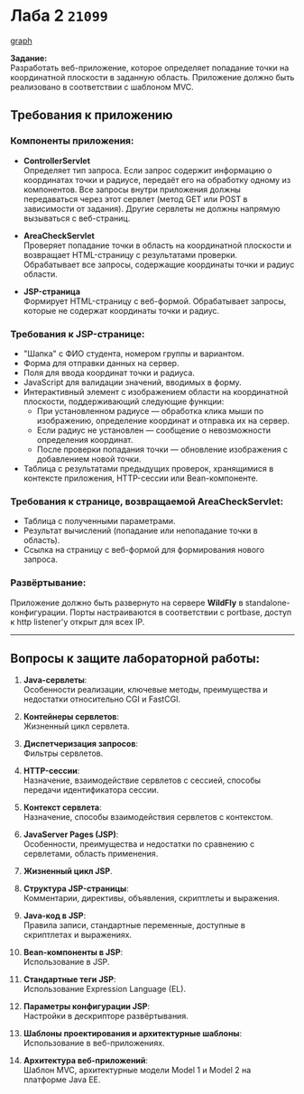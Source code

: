 # Лаба 2 `21099`

[graph](graph.png)

**Задание:**  
Разработать веб-приложение, которое определяет попадание точки на координатной плоскости в заданную область. Приложение должно быть реализовано в соответствии с шаблоном MVC.

## Требования к приложению

### Компоненты приложения:

- **ControllerServlet**  
  Определяет тип запроса. Если запрос содержит информацию о координатах точки и радиусе, передаёт его на обработку одному из компонентов. Все запросы внутри приложения должны передаваться через этот сервлет (метод GET или POST в зависимости от задания). Другие сервлеты не должны напрямую вызываться с веб-страниц.

- **AreaCheckServlet**  
  Проверяет попадание точки в область на координатной плоскости и возвращает HTML-страницу с результатами проверки. Обрабатывает все запросы, содержащие координаты точки и радиус области.

- **JSP-страница**  
  Формирует HTML-страницу с веб-формой. Обрабатывает запросы, которые не содержат координаты точки и радиус.

### Требования к JSP-странице:

- "Шапка" с ФИО студента, номером группы и вариантом.
- Форма для отправки данных на сервер.
- Поля для ввода координат точки и радиуса.
- JavaScript для валидации значений, вводимых в форму.
- Интерактивный элемент с изображением области на координатной плоскости, поддерживающий следующие функции:
    - При установленном радиусе — обработка клика мыши по изображению, определение координат и отправка их на сервер.
    - Если радиус не установлен — сообщение о невозможности определения координат.
    - После проверки попадания точки — обновление изображения с добавлением новой точки.
- Таблица с результатами предыдущих проверок, хранящимися в контексте приложения, HTTP-сессии или Bean-компоненте.

### Требования к странице, возвращаемой AreaCheckServlet:

- Таблица с полученными параметрами.
- Результат вычислений (попадание или непопадание точки в область).
- Ссылка на страницу с веб-формой для формирования нового запроса.

### Развёртывание:

Приложение должно быть развернуто на сервере **WildFly** в standalone-конфигурации. Порты настраиваются в соответствии с portbase, доступ к http listener'у открыт для всех IP.

---

## Вопросы к защите лабораторной работы:

1. **Java-сервлеты**:  
   Особенности реализации, ключевые методы, преимущества и недостатки относительно CGI и FastCGI.

2. **Контейнеры сервлетов**:  
   Жизненный цикл сервлета.

3. **Диспетчеризация запросов**:  
   Фильтры сервлетов.

4. **HTTP-сессии**:  
   Назначение, взаимодействие сервлетов с сессией, способы передачи идентификатора сессии.

5. **Контекст сервлета**:  
   Назначение, способы взаимодействия сервлетов с контекстом.

6. **JavaServer Pages (JSP)**:  
   Особенности, преимущества и недостатки по сравнению с сервлетами, область применения.

7. **Жизненный цикл JSP**.

8. **Структура JSP-страницы**:  
   Комментарии, директивы, объявления, скриптлеты и выражения.

9. **Java-код в JSP**:  
   Правила записи, стандартные переменные, доступные в скриптлетах и выражениях.

10. **Bean-компоненты в JSP**:  
    Использование в JSP.

11. **Стандартные теги JSP**:  
    Использование Expression Language (EL).

12. **Параметры конфигурации JSP**:  
    Настройки в дескрипторе развёртывания.

13. **Шаблоны проектирования и архитектурные шаблоны**:  
    Использование в веб-приложениях.

14. **Архитектура веб-приложений**:  
    Шаблон MVC, архитектурные модели Model 1 и Model 2 на платформе Java EE.